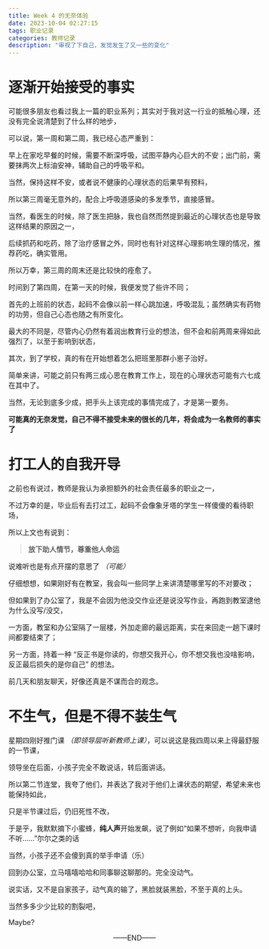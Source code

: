 ```yaml
---
title: Week 4 的无奈体验
date: 2023-10-04 02:27:15
tags: 职业记录
categories: 教师记录
description: "审视了下自己，发觉发生了又一些的变化"
---
```


# 逐渐开始接受的事实

可能很多朋友也看过我上一篇的职业系列；其实对于我对这一行业的抵触心理，还没有完全说清楚到了什么样的地步，

可以说，第一周和第二周，我已经心态严重到：

早上在家吃早餐的时候，需要不断深呼吸，试图平静内心巨大的不安；出门前，需要抹两次上标油安神，辅助自己的呼吸平和。

当然，保持这样不安，或者说不健康的心理状态的后果早有预料，

所以第三周毫无意外的，配合上呼吸道感染的多发季节，直接感冒。

当然，看医生的时候，除了医生把脉，我也自然而然提到最近的心理状态也是导致这样结果的原因之一，

后续抓药和吃药，除了治疗感冒之外，同时也有针对这样心理影响生理的情况，推荐药吃，确实管用。

所以万幸，第三周的周末还是比较快的痊愈了。

时间到了第四周，在第一天的时候，我便发觉了些许不同；

首先的上班前的状态，起码不会像以前一样心跳加速，呼吸混乱；虽然确实有药物的功劳，但自己心态也随之有所变化。

最大的不同是，尽管内心仍然有着润出教育行业的想法，但不会和前两周来得如此强烈了，以至于影响到状态，

其次，到了学校，真的有在开始想着怎么把班里那群小崽子治好。

简单来讲，可能之前只有两三成心思在教育工作上，现在的心理状态可能有六七成在其中了。

当然，无论到底多少成，把手头上该完成的事情完成了，才是第一要务。

**可能真的无奈发觉，自己不得不接受未来的很长的几年，将会成为一名教师的事实了**



# 打工人的自我开导

之前也有说过，教师是我认为承担额外的社会责任最多的职业之一，

不过万幸的是，毕业后有去打过工，起码不会像象牙塔的学生一样傻傻的看待职场，

所以上文也有说到：

> **放下助人情节，尊重他人命运**

说难听也是有点开摆的意思了 *（可能）*

仔细想想，如果刚好有在教室，我会叫一些同学上来讲清楚哪里写的不对要改；

但如果到了办公室了，我是不会因为他没交作业还是说没写作业，再跑到教室逮他为什么没写/没交，

一方面，教室和办公室隔了一层楼，外加走廊的最远距离，实在来回走一趟下课时间都要结束了；

另一方面，持着一种 “反正书是你读的，你想交我开心，你不想交我也没啥影响，反正最后损失的是你自己” 的想法。

前几天和朋友聊天，好像还真是不谋而合的观念。



# 不生气，但是不得不装生气

星期四刚好推门课 *（即领导层听新教师上课）*，可以说这是我四周以来上得最舒服的一节课，

领导坐在后面，小孩子完全不敢说话，转后面讲话。

所以第二节连堂，我夸了他们，并表达了我对于他们上课状态的期望，希望未来也能保持如此，

只是半节课过后，仍旧死性不改，

于是乎，我默默摘下小蜜蜂，**纯人声**开始发飙，说了例如“如果不想听，向我申请不听……”尔尔之类的话

当然，小孩子还不会傻到真的举手申请（乐）

回到办公室，立马嘻嘻哈哈和同事聊这聊那的。完全没动气。

说实话，又不是自家孩子，动气真的输了，黑脸就装黑脸，不至于真的上头。

当然多多少少比较的割裂吧，

Maybe?



<center>——END——</center>